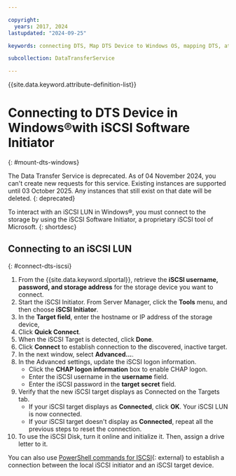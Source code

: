```yaml
---

copyright:
  years: 2017, 2024
lastupdated: "2024-09-25"

keywords: connecting DTS, Map DTS Device to Windows OS, mapping DTS, attaching DTS

subcollection: DataTransferService

---
```


{{site.data.keyword.attribute-definition-list}}

# Connecting to DTS Device in Windows&reg;with iSCSI Software Initiator
{: #mount-dts-windows}

The Data Transfer Service is deprecated. As of 04 November 2024, you can't create new requests for this service. Existing instances are supported until 03 October 2025. Any instances that still exist on that date will be deleted.
{: deprecated}

To interact with an iSCSI LUN in Windows&reg;, you must connect to the storage by using the iSCSI Software Initiator, a proprietary iSCSI tool of Microsoft. 
{: shortdesc}

## Connecting to an iSCSI LUN
{: #connect-dts-iscsi}

1. From the {{site.data.keyword.slportal}}, retrieve the **iSCSI username, password, and storage address** for the storage device you want to connect.
1. Start the iSCSI Initiator. From Server Manager, click the **Tools** menu, and then choose **iSCSI Initiator**.
1. In the **Target field**, enter the hostname or IP address of the storage device, 
1. Click **Quick Connect**.
1. When the iSCSI Target is detected, click **Done**.
1. Click **Connect** to establish connection to the discovered, inactive target.
1. In the next window, select **Advanced...**.
1. In the Advanced settings, update the iSCSI logon information.
   - Click the **CHAP logon information** box to enable CHAP logon.
   - Enter the iSCSI username in the **username** field.
   - Enter the iSCSI password in the **target secret** field.
1. Verify that the new iSCSI target displays as Connected on the Targets tab.
    - If your iSCSI target displays as **Connected**, click **OK**. Your iSCSI LUN is now connected.
    - If your iSCSI target doesn't display as **Connected**, repeat all the previous steps to reset the connection.
1. To use the iSCSI Disk, turn it online and initialize it. Then, assign a drive letter to it.    

You can also use [PowerShell commands for ISCSI](https://learn.microsoft.com/en-us/powershell/module/iscsi/?view=windowsserver2022-ps){: external} to establish a connection between the local iSCSI initiator and an iSCSI target device.
